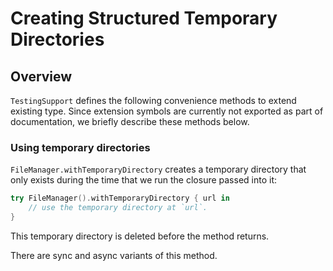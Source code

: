 # Creating Structured Temporary Directories 

## Overview

``TestingSupport`` defines the following convenience methods to extend existing type. Since extension symbols are
currently not exported as part of documentation, we briefly describe these methods below.

### Using temporary directories

`FileManager.withTemporaryDirectory` creates a temporary directory that only exists during the time that we run the
closure passed into it:

```swift
try FileManager().withTemporaryDirectory { url in 
    // use the temporary directory at `url`.
}
```

This temporary directory is deleted before the method returns.

There are sync and async variants of this method.
